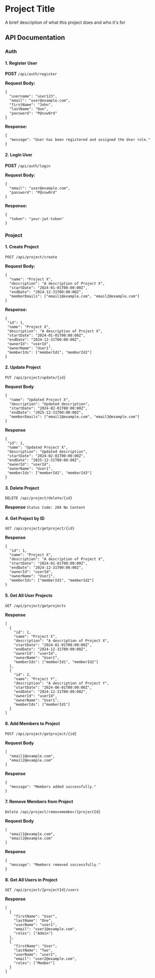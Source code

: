 # **Project Title**

A brief description of what this project does and who it's for


## **API Documentation**

### **Auth**
#### **1. Register User**
**POST** `/api/auth/register`

**Request Body:**
```
{
  "username": "user123",
  "email": "user@example.com",
  "firstName": "John",
  "lastName": "Doe",
  "password": "P@ssw0rd"
}
```
**Response:**
```
{
  "message": "User has been registered and assigned the User role."
}
```

#### **2. Login User**
**POST** `/api/auth/login`

**Request Body:**
```
{
  "email": "user@example.com",
  "password": "P@ssw0rd"
}

```
**Response:**
```
{
  "token": "your-jwt-token"
}
```
### **Project**
#### **1. Create Project**

```POST /api/project/create```

**Request Body:**

```
{
  "name": "Project X",
  "description": "A description of Project X",
  "startDate": "2024-01-01T00:00:00Z",
  "endDate": "2024-12-31T00:00:00Z",
  "memberEmails": ["email1@example.com", "email2@example.com"]
}
```

 **Response:**

 ```
 {
  "id": 1,
  "name": "Project X",
  "description": "A description of Project X",
  "startDate": "2024-01-01T00:00:00Z",
  "endDate": "2024-12-31T00:00:00Z",
  "ownerId": "userId",
  "ownerName": "User1",
  "memberIds": ["memberId1", "memberId2"]
}
```
#### 2. **Update Project**

```PUT /api/project/update/{id}```

**Request Body**

```
{
  "name": "Updated Project X",
  "description": "Updated description",
  "startDate": "2024-02-01T00:00:00Z",
  "endDate": "2025-12-31T00:00:00Z",
  "memberEmails": ["email1@example.com", "email3@example.com"]
}
 ```

**Response**
 ```
 {
  "id": 1,
  "name": "Updated Project X",
  "description": "Updated description",
  "startDate": "2024-02-01T00:00:00Z",
  "endDate": "2025-12-31T00:00:00Z",
  "ownerId": "userId",
  "ownerName": "User1",
  "memberIds": ["memberId1", "memberId3"]
}
```
#### 3. **Delete Project**

```DELETE /api/project/delete/{id}```

**Response**
```Status Code: 204 No Content```

#### 4. **Get Project by ID**

```GET /api/project/getproject/{id}```

**Response**

```
{
  "id": 1,
  "name": "Project X",
  "description": "A description of Project X",
  "startDate": "2024-01-01T00:00:00Z",
  "endDate": "2024-12-31T00:00:00Z",
  "ownerId": "userId",
  "ownerName": "User1",
  "memberIds": ["memberId1", "memberId2"]
}

```
#### 5. **Get All User Projects**

```GET /api/project/getprojects```

**Response**

```
[
  {
    "id": 1,
    "name": "Project X",
    "description": "A description of Project X",
    "startDate": "2024-01-01T00:00:00Z",
    "endDate": "2024-12-31T00:00:00Z",
    "ownerId": "userId",
    "ownerName": "User1",
    "memberIds": ["memberId1", "memberId2"]
  },
  {
    "id": 2,
    "name": "Project Y",
    "description": "A description of Project Y",
    "startDate": "2024-06-01T00:00:00Z",
    "endDate": "2024-12-31T00:00:00Z",
    "ownerId": "userId",
    "ownerName": "User1",
    "memberIds": ["memberId1"]
  }
]

```

#### 6. **Add Members to Project**

```POST /api/project/getproject/{id}```

**Request Body**

```
[
  "email1@example.com",
  "email2@example.com"
]
```

**Response**

```
{
  "message": "Members added successfully."
}

```

#### 7. **Remove Members from Project**

```Delete /api/project/removemember/{projectId}```

**Request Body**

```
[
  "email1@example.com",
  "email2@example.com"
]
```

**Response**

```
{
  "message": "Members removed successfully."
}
```
#### 8. **Get All Users in Project**

```GET /api/project/{projectId}/users```

**Response**

```
[
  {
    "firstName": "User",
    "lastName": "One",
    "userName": "user1",
    "email": "user1@example.com",
    "roles": ["Admin"]
  },
  {
    "firstName": "User",
    "lastName": "Two",
    "userName": "user2",
    "email": "user2@example.com",
    "roles": ["Member"]
  }
]
```

